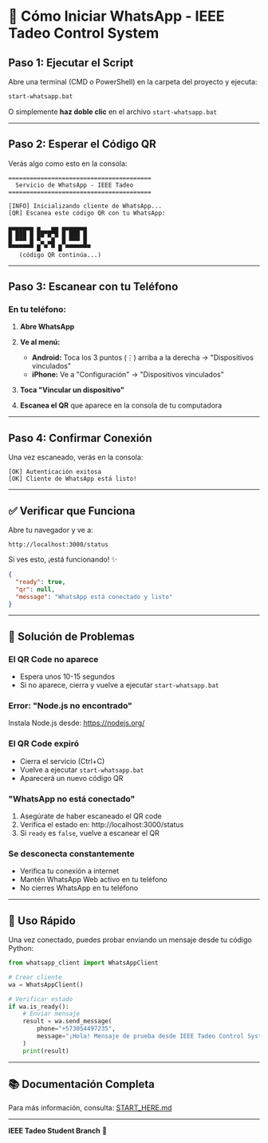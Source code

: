 # 📱 Cómo Iniciar WhatsApp - IEEE Tadeo Control System

## Paso 1: Ejecutar el Script

Abre una terminal (CMD o PowerShell) en la carpeta del proyecto y ejecuta:

```bash
start-whatsapp.bat
```

O simplemente **haz doble clic** en el archivo `start-whatsapp.bat`

---

## Paso 2: Esperar el Código QR

Verás algo como esto en la consola:

```
========================================
  Servicio de WhatsApp - IEEE Tadeo
========================================

[INFO] Inicializando cliente de WhatsApp...
[QR] Escanea este código QR con tu WhatsApp:

▄▄▄▄▄▄▄ ▄   ▄▄ ▄▄▄▄▄▄▄
█ ███ █ ██▀█▀█ █ ███ █
█ ▀▀▀ █ ▀▄ ▄█  █ ▀▀▀ █
▀▀▀▀▀▀▀ █ ▀ ▀ █ ▀▀▀▀▀▀▀
   (código QR continúa...)
```

---

## Paso 3: Escanear con tu Teléfono

### En tu teléfono:

1. **Abre WhatsApp**

2. **Ve al menú:**
   - **Android:** Toca los 3 puntos (⋮) arriba a la derecha → "Dispositivos vinculados"
   - **iPhone:** Ve a "Configuración" → "Dispositivos vinculados"

3. **Toca "Vincular un dispositivo"**

4. **Escanea el QR** que aparece en la consola de tu computadora

---

## Paso 4: Confirmar Conexión

Una vez escaneado, verás en la consola:

```
[OK] Autenticación exitosa
[OK] Cliente de WhatsApp está listo!
```

---

## ✅ Verificar que Funciona

Abre tu navegador y ve a:

```
http://localhost:3000/status
```

Si ves esto, ¡está funcionando! ✨

```json
{
  "ready": true,
  "qr": null,
  "message": "WhatsApp está conectado y listo"
}
```

---

## 🔧 Solución de Problemas

### El QR Code no aparece
- Espera unos 10-15 segundos
- Si no aparece, cierra y vuelve a ejecutar `start-whatsapp.bat`

### Error: "Node.js no encontrado"
Instala Node.js desde: https://nodejs.org/

### El QR Code expiró
- Cierra el servicio (Ctrl+C)
- Vuelve a ejecutar `start-whatsapp.bat`
- Aparecerá un nuevo código QR

### "WhatsApp no está conectado"
1. Asegúrate de haber escaneado el QR code
2. Verifica el estado en: http://localhost:3000/status
3. Si `ready` es `false`, vuelve a escanear el QR

### Se desconecta constantemente
- Verifica tu conexión a internet
- Mantén WhatsApp Web activo en tu teléfono
- No cierres WhatsApp en tu teléfono

---

## 🎯 Uso Rápido

Una vez conectado, puedes probar enviando un mensaje desde tu código Python:

```python
from whatsapp_client import WhatsAppClient

# Crear cliente
wa = WhatsAppClient()

# Verificar estado
if wa.is_ready():
    # Enviar mensaje
    result = wa.send_message(
        phone="+573054497235",
        message="¡Hola! Mensaje de prueba desde IEEE Tadeo Control System"
    )
    print(result)
```

---

## 📚 Documentación Completa

Para más información, consulta: [START_HERE.md](START_HERE.md)

---

**IEEE Tadeo Student Branch** 🤖
